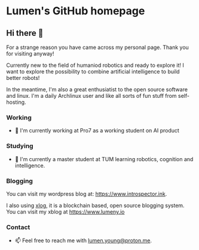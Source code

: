 # Lumen's GitHub homepage

## Hi there 👋

For a strange reason you have came across my personal page. Thank you for visiting anyway!


Currently new to the field of humaniod robotics and ready to explore it! I want to explore the possibility to combine artificial intelligence to build better robots! 

In the meantime, I'm also a great enthusiatist to the open source software and linux. I'm a daily Archlinux user and like all sorts of fun stuff from self-hosting.

### Working

- 🔭 I'm currently working at Pro7 as a working student on AI product

### Studying

- 🌱 I'm currently a master student at TUM learning robotics, cognition and intelligence. 

### Blogging

You can visit my wordpress blog at: https://www.introspector.ink.

I also using [xlog](https://xlog.app/), it is a blockchain based, open source blogging system. You can visit my xblog at https://www.lumeny.io


### Contact

- 📫 Feel free to reach me with lumen.young@proton.me.
<!--
**TangdizhiH/TangdizhiH** is a ✨ _special_ ✨ repository because its `README.md` (this file) appears on your GitHub profile.

Here are some ideas to get you started:

 I’m currently working on ...
 I’m currently learning ...
- 👯 I’m looking to collaborate on ...
- 🤔 I’m looking for help with ...
- 💬 Ask me about ...
- 📫 How to reach me: ...
- 😄 Pronouns: ...
- ⚡ Fun fact: ...
-->
